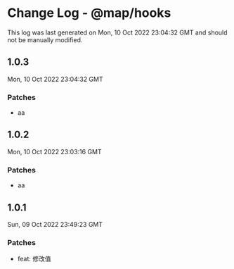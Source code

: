 # Change Log - @map/hooks

This log was last generated on Mon, 10 Oct 2022 23:04:32 GMT and should not be manually modified.

## 1.0.3
Mon, 10 Oct 2022 23:04:32 GMT

### Patches

- aa

## 1.0.2
Mon, 10 Oct 2022 23:03:16 GMT

### Patches

- aa

## 1.0.1
Sun, 09 Oct 2022 23:49:23 GMT

### Patches

- feat: 修改值

